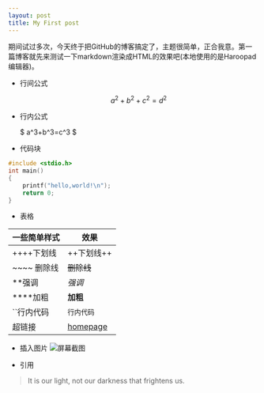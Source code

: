```yaml
---
layout: post
title: My First post
---
```


期间试过多次，今天终于把GitHub的博客搞定了，主题很简单，正合我意。第一篇博客就先来测试一下markdown渲染成HTML的效果吧(本地使用的是Haroopad编辑器)。

- 行间公式

    $$
        a^2 + b^2 + c^2= d^2
    $$

- 行内公式

     $
     a^3+b^3=c^3
     $

- 代码块

```c
#include <stdio.h>
int main()
{
	printf("hello,world!\n");
    return 0;
}
```
- 表格

| 一些简单样式 | 效果 |
| --------   |--------|
|  ++++下划线      | ++下划线++      |
|  ~~~~ 删除线|~~删除线~~|
|**强调       |*强调*|
|****加粗|**加粗**|
|``行内代码|`行内代码`|
|超链接|[homepage](http://xuliuchengxlc.github.io)|

- 插入图片
![屏幕截图](/images/blog/2016-01-14-screen.png)

- 引用
> It is our light, not our darkness that frightens us.
